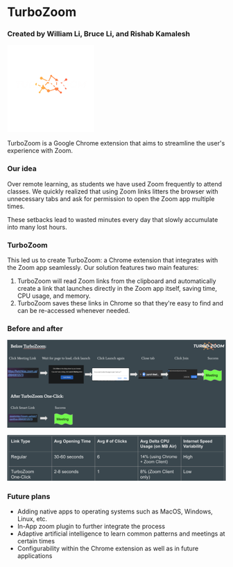 # TurboZoom
### Created by William Li, Bruce Li, and Rishab Kamalesh
![TurboZoom logo](logo_200x200.png "TurboZoom logo")

TurboZoom is a Google Chrome extension that aims to streamline the user's experience with Zoom.

### Our idea

Over remote learning, as students we have used Zoom frequently to attend classes. We quickly realized that using Zoom links litters the browser with unnecessary tabs and ask for permission to open the Zoom app multiple times.

These setbacks lead to wasted minutes every day that slowly accumulate into many lost hours.

### TurboZoom

This led us to create TurboZoom: a Chrome extension that integrates with the Zoom app seamlessly. Our solution features two main features:
1. TurboZoom will read Zoom links from the clipboard and automatically create a link that launches directly in the Zoom app itself, saving time, CPU usage, and memory.
2. TurboZoom saves these links in Chrome so that they're easy to find and can be re-accessed whenever needed.

### Before and after
![Comparison](compare.png "comparison")

![Statistics](stats.png "statistics")

### Future plans

- Adding native apps to operating systems such as MacOS, Windows, Linux, etc.
- In-App zoom plugin to further integrate the process
- Adaptive artificial intelligence to learn common patterns and meetings at certain times
- Configurability within the Chrome extension as well as in future applications